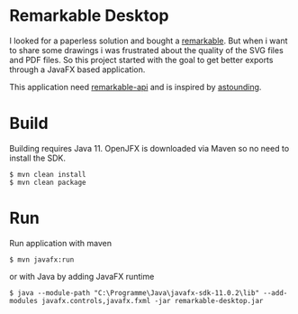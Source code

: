 # Remarkable Desktop

I looked for a paperless solution and bought a [remarkable](https://remarkable.com/). But when i 
want to share some drawings i was frustrated about the quality of the SVG files and PDF files.  So this project started with the goal to get better exports through a JavaFX based application.

This application need [remarkable-api](https://github.com/matthiaw/remarkable-api) and is inspired by [astounding](https://github.com/jlarriba/astounding).

# Build
Building requires Java 11. OpenJFX is downloaded via Maven so no need to install the SDK.

 ```
 $ mvn clean install
 $ mvn clean package
 ```

# Run
Run application with maven
```
$ mvn javafx:run
```
or with Java by adding JavaFX runtime
```
$ java --module-path "C:\Programme\Java\javafx-sdk-11.0.2\lib" --add-modules javafx.controls,javafx.fxml -jar remarkable-desktop.jar
```
